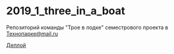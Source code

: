 # 2019_1_three_in_a_boat
Репозиторий команды "Трое в лодке" семестрового проекта в Технопарке@mail.ru

[Деплой](three-in-a-boat.now.sh/menu.html)
